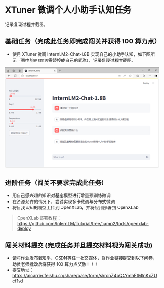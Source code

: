 # XTuner 微调个人小助手认知任务

记录复现过程并截图。

## 基础任务（完成此任务即完成闯关并获得 100 算力点）

- 使用 XTuner 微调 InternLM2-Chat-1.8B 实现自己的小助手认知，如下图所示（图中的`伍鲜同志`需替换成自己的昵称），记录复现过程并截图。


![](https://raw.githubusercontent.com/wux-labs/ImageHosting/main/XTuner/image-12.png)

## 进阶任务（闯关不要求完成此任务）

- 用自己感兴趣的知识对基座模型进行增量预训练微调
- 在资源允许的情况下，尝试实现多卡微调与分布式微调
- 将自我认知的模型上传到 OpenXLab，并将应用部署到 OpenXLab

> OpenXLab 部署教程：https://github.com/InternLM/Tutorial/tree/camp2/tools/openxlab-deploy

## 闯关材料提交 (完成任务并且提交材料视为闯关成功)

- 请将作业发布到知乎、CSDN等任一社交媒体，将作业链接提交到以下问卷，助教老师批改后将获得 100 算力点奖励！！！
- 提交地址：https://aicarrier.feishu.cn/share/base/form/shrcnZ4bQ4YmhEtMtnKxZUcf1vd
